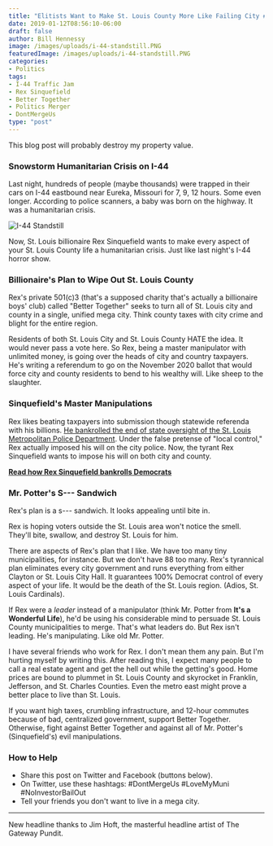 ```yaml
---
title: "Elitists Want to Make St. Louis County More Like Failing City #DontMergeUs"
date: 2019-01-12T08:56:10-06:00
draft: false
author: Bill Hennessy
image: /images/uploads/i-44-standstill.PNG
featuredImage: /images/uploads/i-44-standstill.PNG
categories: 
- Politics
tags:
- I-44 Traffic Jam
- Rex Sinquefield
- Better Together
- Politics Merger
- DontMergeUs
type: "post"
---
```


This blog post will probably destroy my property value. 

### Snowstorm Humanitarian Crisis on I-44

Last night, hundreds of people (maybe thousands) were trapped in their cars on I-44 eastbound near Eureka, Missouri for 7, 9, 12 hours. Some even longer. According to police scanners, a baby was born on the highway. It was a humanitarian crisis. 

![I-44 Standstill](/images/uploads/i-44-standstill.PNG)

Now, St. Louis billionaire Rex Sinquefield wants to make every aspect of your St. Louis County life a humanitarian crisis. Just like last night's I-44 horror show. 

### Billionaire's Plan to Wipe Out St. Louis County

Rex's private 501(c)3 (that's a supposed charity that's actually a billionaire boys' club) called "Better Together" seeks to turn all of St. Louis city and county in a single, unified mega city. Think county taxes with city crime and blight for the entire region. 

Residents of both St. Louis City and St. Louis County HATE the idea. It would never pass a vote here. So Rex, being a master manipulator with unlimited money, is going over the heads of city and country taxpayers. He's writing a referendum to go on the November 2020 ballot that would force city and county residents to bend to his wealthy will. Like sheep to the slaughter. 

### Sinquefield's Master Manipulations

Rex likes beating taxpayers into submission though statewide referenda with his billions. [He bankrolled the end of state oversight of the St. Louis Metropolitan Police Department](https://www.hennessysview.com/2012/10/01/st-louis-police-crumbling-but-you-can-save-it/). Under the false pretense of "local control," Rex actually imposed his will on the city police. Now, the tyrant Rex Sinquefield wants to impose his will on both city and county. 

[**Read how Rex Sinquefield bankrolls Democrats**](https://www.hennessysview.com/2012/09/30/ignoramus-rex/)

### Mr. Potter's S--- Sandwich

Rex's plan is a s--- sandwich. It looks appealing until bite in. 

Rex is hoping voters outside the St. Louis area won't notice the smell. They'll bite, swallow, and destroy St. Louis for him. 

There are aspects of Rex's plan that I like. We have too many tiny municipalities, for instance. But we don't have 88 too many. Rex's tyrannical plan eliminates every city government and runs everything from either Clayton or St. Louis City Hall. It guarantees 100% Democrat control of every aspect of your life. It would be the death of the St. Louis region. (Adios, St. Louis Cardinals).

If Rex were a *leader* instead of a manipulator (think Mr. Potter from **It's a Wonderful Life**), he'd be using his considerable mind to persuade St. Louis County municipalities to merge. That's what leaders do. But Rex isn't leading. He's manipulating. Like old Mr. Potter. 

I have several friends who work for Rex. I don't mean them any pain. But I'm hurting myself by writing this. After reading this, I expect many people to call a real estate agent and get the hell out while the getting's good. Home prices are bound to plummet in St. Louis County and skyrocket in Franklin, Jefferson, and St. Charles Counties. Even the metro east might prove a better place to live than St. Louis. 

If you want high taxes, crumbling infrastructure, and 12-hour commutes because of bad, centralized government, support Better Together. Otherwise, fight against Better Together and against all of Mr. Potter's (Sinquefield's) evil manipulations. 

### How to Help

- Share this post on Twitter and Facebook (buttons below). 
- On Twitter, use these hashtags: #DontMergeUs #LoveMyMuni #NoInvestorBailOut
- Tell your friends you don't want to live in a mega city. 

___
New headline thanks to Jim Hoft, the masterful headline artist of The Gateway Pundit.
